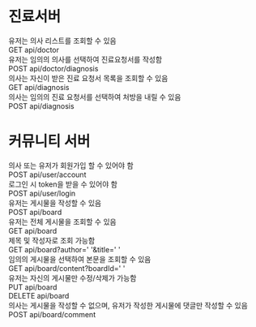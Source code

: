 # 진료서버
유저는 의사 리스트를 조회할 수 있음<br/>
GET api/doctor<br/>
유저는 임의의 의사를 선택하여 진료요청서를 작성함<br/>
POST api/doctor/diagnosis<br/>
의사는 자신이 받은 진료 요청서 목록을 조회할 수 있음<br/>
GET api/diagnosis<br/>
의사는 임의의 진료 요청서를 선택하여 처방을 내릴 수 있음<br/>
POST api/diagnosis<br/>


# 커뮤니티 서버
의사 또는 유저가 회원가입 할 수 있어야 함<br/>
POST api/user/account<br/>
로그인 시 token을 받을 수 있어야 함<br/>
POST api/user/login<br/>
유저는 게시물을 작성할 수 있음<br/>
POST api/board<br/>
유저는 전체 게시물을 조회할 수 있음<br/>
GET api/board<br/>
제목 및 작성자로 조회 가능함<br/>
GET api/board?author=' '&title=' '<br/>
임의의 게시물을 선택하여 본문을 조회할 수 있음<br/>
GET api/board/content?boardId=' '<br/>
유저는 자신의 게시물만 수정/삭제가 가능함<br/>
PUT api/board<br/>
DELETE api/board<br/>
의사는 게시물을 작성할 수 없으며, 유저가 작성한 게시물에 댓글만 작성할 수 있음<br/>
POST api/board/comment<br/>